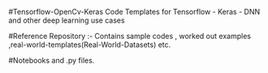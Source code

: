 #Tensorflow-OpenCv-Keras
Code Templates for Tensorflow - Keras  - DNN  and other deep learning use cases

#Reference Repository :- Contains sample codes , worked out examples 
,real-world-templates(Real-World-Datasets) etc.

#Notebooks and .py files.

